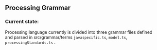 ## Processing Grammar

### Current state:
Processing language currently is divided into three grammar files defined and parsed in src/grammar/terms `javaspecific.ts`, `model.ts`, `processingStandards.ts` . 


